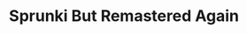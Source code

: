 ---
slug: sprunki-but-remastered-again-2310
title: Sprunki But Remastered Again
description: "Sprunki But Remastered Again is an exciting online game. Play for free directly in your browser!"
icon: /images/popular_mods/Sprunki But Remastered Again.png
url: https://wowtbc.net/sprunkin/remastered-again/index.html
previewImage: /images/popular_mods/Sprunki But Remastered Again.png
type: popular mods

# SEO配置
seo:
  title: "Sprunki But Remastered Again - Play Free Online Game | Fun Browser Games"
  description: "Sprunki But Remastered Again - Play this fun online game for free in your browser. No download required!"
  ogImage: "/images/popular_mods/Sprunki But Remastered Again.png"
  keywords: "sprunki-but-remastered-again-2310, online game, browser game, free game, popular mods game, play online"

videoUrls:
  - https://www.youtube.com/embed/example1
  - https://www.youtube.com/embed/example2

whyPlay:
  title: "Why Play Sprunki But Remastered Again?"
  items:
    - "Immersive Gameplay: Sprunki But Remastered Again offers an engaging and immersive gaming experience that will keep you entertained for hours"
    - "Challenging Levels: Test your skills with increasingly difficult challenges and obstacles"
    - "Beautiful Graphics: Enjoy stunning visuals and smooth animations that bring the game world to life"
    - "Regular Updates: New content and features are added regularly to keep the game fresh and exciting"
    - "Free to Play: Experience all the fun without spending a penny"
    - "Community Features: Connect with other players, share strategies, and compete for high scores"
    - "Cross-Platform: Play on any device with a web browser, no downloads required"

features:
  title: "Key Features of Sprunki But Remastered Again"
  image: "/images/popular_mods/Sprunki But Remastered Again.png"
  items:
    - "Intuitive Controls: Easy to learn controls make Sprunki But Remastered Again accessible for players of all skill levels"
    - "Multiple Game Modes: Enjoy various gameplay options that provide different challenges and experiences"
    - "Character Customization: Personalize your gaming experience with unique characters and items"
    - "Achievement System: Complete special tasks to earn rewards and recognition"
    - "Leaderboards: Compete with players worldwide and see who can achieve the highest scores"

characteristics:
  title: "Game Characteristics"
  image: "/images/popular_mods/Sprunki But Remastered Again.png"
  items:
    - "Genre: Popular mods game with elements of strategy and skill"
    - "Difficulty: Suitable for both casual gamers and those seeking a challenge"
    - "Play Time: Quick sessions or extended gameplay, depending on your preference"
    - "Art Style: Vibrant and engaging visuals that enhance the gaming experience"
    - "Sound Design: Immersive audio that complements the gameplay perfectly"

info: "Sprunki But Remastered Again is an exciting online game that offers players a unique and engaging gaming experience. With its intuitive controls, stunning visuals, and challenging gameplay, Sprunki But Remastered Again provides hours of entertainment for players of all ages and skill levels. Whether you're looking for a quick gaming session during a break or an extended play session, Sprunki But Remastered Again delivers an immersive experience that will keep you coming back for more. The game features multiple levels of increasing difficulty, ensuring that players are constantly challenged as they progress. With regular updates adding new content and features, Sprunki But Remastered Again remains fresh and exciting, providing endless entertainment options for its growing community of players."

howToPlayIntro: "Welcome to Sprunki But Remastered Again! This guide will walk you through the basics and help you master the game. Whether you're a beginner or looking to improve your skills, these tips and instructions will enhance your gaming experience."

howToPlaySteps:
  - title: "Getting Started"
    description: "Begin your Sprunki But Remastered Again adventure by familiarizing yourself with the controls. Use your keyboard or mouse to navigate through the game interface. The tutorial will guide you through the basic mechanics and help you understand the objectives."
  - title: "Understanding the Objectives"
    description: "In Sprunki But Remastered Again, your main goal is to progress through levels by completing specific objectives. Each level presents unique challenges that require different strategies and approaches."
  - title: "Mastering the Controls"
    description: "Practice using the controls to improve your precision and reaction time. Sprunki But Remastered Again requires quick reflexes and strategic thinking to overcome obstacles and defeat opponents."
  - title: "Utilizing Power-ups"
    description: "Collect power-ups throughout the game to enhance your abilities and overcome difficult challenges. Each power-up offers unique advantages that can be crucial for success."
  - title: "Developing Strategies"
    description: "As you progress in Sprunki But Remastered Again, develop effective strategies for different scenarios. Analyze patterns, anticipate challenges, and adapt your approach to maximize your performance."

faq:
  title: "Frequently Asked Questions about Sprunki But Remastered Again"
  items:
    - question: "Is Sprunki But Remastered Again free to play?"
      answer: "Yes, Sprunki But Remastered Again is completely free to play directly in your web browser. No downloads or purchases are required to enjoy the full game experience."
    - question: "Can I play Sprunki But Remastered Again on mobile devices?"
      answer: "Yes, Sprunki But Remastered Again is optimized for both desktop and mobile play. You can enjoy the game on any device with a web browser and internet connection."
    - question: "Are there any in-game purchases?"
      answer: "While Sprunki But Remastered Again is free to play, there may be optional in-game purchases available for cosmetic items or additional features that don't affect core gameplay."
    - question: "How often is Sprunki But Remastered Again updated?"
      answer: "The developers regularly update Sprunki But Remastered Again with new content, features, and improvements based on player feedback and game performance."
    - question: "Can I play Sprunki But Remastered Again offline?"
      answer: "Currently, Sprunki But Remastered Again requires an internet connection to play as it's a browser-based online game."
    - question: "Is Sprunki But Remastered Again suitable for children?"
      answer: "Yes, Sprunki But Remastered Again is designed to be family-friendly and suitable for players of all ages."
    - question: "How do I report bugs or issues?"
      answer: "If you encounter any problems while playing Sprunki But Remastered Again, you can report them through the game's support page or contact the developers directly through their website."
    - question: "Still Have Questions?"
      answer: "If you have additional questions about Sprunki But Remastered Again that aren't covered in this FAQ, please visit our support center or contact our customer service team for assistance."
---